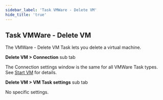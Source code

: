 ```yaml
---
sidebar_label: 'Task VMWare - Delete VM'
hide_title: 'true'
---
```


## Task VMWare - Delete VM

The VMWare - Delete VM Task lets you delete a virtual machine.
 
**Delete VM > Connection** sub tab

The Connection settings window is the same for all VMWare Task types. See [Start VM](start-vm) for details.
 
**Delete VM > VM Task settings** sub tab

No specific settings.